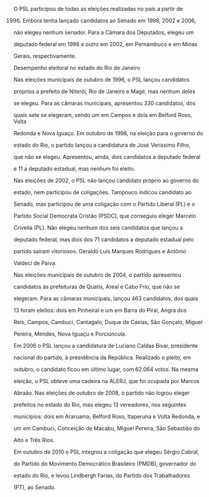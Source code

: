 

O PSL participou de todas as eleições realizadas no país a partir de

1996. Embora tenha lançado candidatos ao Senado em 1998, 2002 e 2006,

não elegeu nenhum senador. Para a Câmara dos Deputados, elegeu um

deputado federal em 1998 e outro em 2002, em Pernambuco e em Minas

Gerais, respectivamente.



Desempenho eleitoral no estado do Rio de Janeiro



Nas eleições municipais de outubro de 1996, o PSL lançou candidatos

próprios a prefeito de Niterói, Rio de Janeiro e Magé, mas nenhum deles

se elegeu. Para as câmaras municipais, apresentou 330 candidatos, dos

quais sete se elegeram, sendo um em Campos e dois em Belford Roxo, Volta

Redonda e Nova Iguaçu. Em outubro de 1998, na eleição para o governo do

estado do Rio, o partido lançou a candidatura de José Veríssimo Filho,

que não se elegeu. Apresentou, ainda, dois candidatos a deputado federal

e 11 a deputado estadual, mas nenhum foi eleito.



Nas eleições de 2002, o PSL não lançou candidato próprio ao governo do

estado, nem participou de coligações. Tampouco indicou candidato ao

Senado, mas participou de uma coligação com o Partido Liberal (PL) e o

Partido Social Democrata Cristão (PSDC), que conseguiu eleger Marcelo

Crivella (PL). Não elegeu nenhum dos seis candidatos que lançou a

deputado federal, mas dois dos 71 candidatos a deputado estadual pelo

partido saíram vitoriosos: Geraldo Luís Marques Rodrigues e Antônio

Valdeci de Paiva.



Nas eleições municipais de outubro de 2004, o partido apresentou

candidatos às prefeituras de Quatis, Areal e Cabo Frio, que não se

elegeram. Para as câmaras municipais, lançou 463 candidatos, dos quais

13 foram eleitos: dois em Pinheiral e um em Barra do Piraí, Angra dos

Reis, Campos, Cambuci, Cantagalo, Duque de Caxias, São Gonçalo, Miguel

Pereira, Mendes, Nova Iguaçu e Porciúncula.



Em 2006 o PSL lançou a candidatura de Luciano Caldas Bivar, presidente

nacional do partido, à presidência da República. Realizado o pleito, em

outubro, o candidato ficou em último lugar, com 62.064 votos. Na mesma

eleição, o PSL obteve uma cadeira na ALERJ, que foi ocupada por Marcos

Abraão. Nas eleições de outubro de 2008, o partido não logrou eleger

prefeitos no estado do Rio, mas elegeu 13 vereadores, nos seguintes

municípios: dois em Araruama, Belford Roxo, Itaperuna e Volta Redonda, e

um em Cambuci, Conceição de Macabu, Miguel Pereira, São Sebastião do

Alto e Três Rios.



Em outubro de 2010 o PSL integrou a coligação que elegeu Sérgio Cabral,

do Partido do Movimento Democrático Brasileiro (PMDB), governador do

estado do Rio, e levou Lindbergh Farias, do Partido dos Trabalhadores

(PT), ao Senado.



